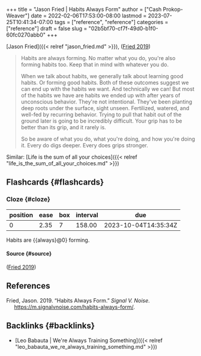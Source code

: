 +++
title = "Jason Fried | Habits Always Form"
author = ["Cash Prokop-Weaver"]
date = 2022-02-06T17:53:00-08:00
lastmod = 2023-07-25T10:41:34-07:00
tags = ["reference", "reference"]
categories = ["reference"]
draft = false
slug = "02b5bf70-cf7f-49d0-b1f0-60fc0270abb0"
+++

[Jason Fried]({{< relref "jason_fried.md" >}}), (<a href="#citeproc_bib_item_1">Fried 2019</a>)

> Habits are always forming. No matter what you do, you're also forming habits too. Keep that in mind with whatever you do.
>
> When we talk about habits, we generally talk about learning good habits. Or forming good habits. Both of these outcomes suggest we can end up with the habits we want. And technically we can! But most of the habits we have are habits we ended up with after years of unconscious behavior. They're not intentional. They've been planting deep roots under the surface, sight unseen. Fertilized, watered, and well-fed by recurring behavior. Trying to pull that habit out of the ground later is going to be incredibly difficult. Your grip has to be better than its grip, and it rarely is.
>
> So be aware of what you do, what you're doing, and how you're doing it. Every do digs deeper. Every does grips stronger.

Similar: [Life is the sum of all your choices]({{< relref "life_is_the_sum_of_all_your_choices.md" >}})


## Flashcards {#flashcards}


### Cloze {#cloze}

| position | ease | box | interval | due                  |
|----------|------|-----|----------|----------------------|
| 0        | 2.35 | 7   | 158.00   | 2023-10-04T14:35:34Z |

Habits are {{always}@0} forming.


#### Source {#source}

(<a href="#citeproc_bib_item_1">Fried 2019</a>)

## References

<style>.csl-entry{text-indent: -1.5em; margin-left: 1.5em;}</style><div class="csl-bib-body">
  <div class="csl-entry"><a id="citeproc_bib_item_1"></a>Fried, Jason. 2019. “Habits Always Form.” <i>Signal V. Noise</i>. <a href="https://m.signalvnoise.com/habits-always-form/">https://m.signalvnoise.com/habits-always-form/</a>.</div>
</div>


## Backlinks {#backlinks}

-   [Leo Babauta | We're Always Training Something]({{< relref "leo_babauta_we_re_always_training_something.md" >}})

